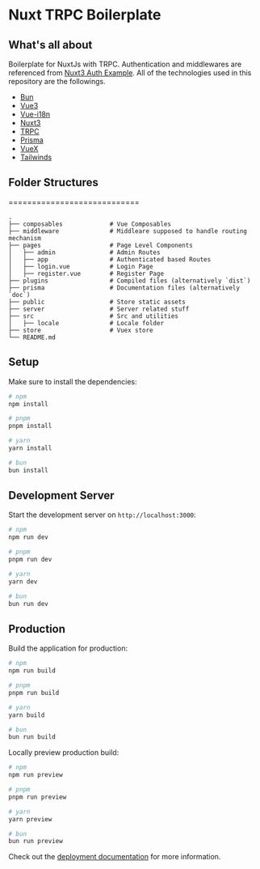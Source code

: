 # Nuxt TRPC Boilerplate 

## What's all about

Boilerplate for NuxtJs with TRPC. Authentication and middlewares are referenced from [Nuxt3 Auth Example](https://github.com/damien-hl/nuxt3-auth-example). All of the technologies used in this repository are the followings.

- [Bun](https://bun.sh/)
- [Vue3](https://vuejs.org/)
- [Vue-i18n](https://kazupon.github.io/vue-i18n/)
- [Nuxt3](https://nuxt.com/)
- [TRPC](https://trpc.io/)
- [Prisma](https://www.prisma.io/)
- [VueX](https://vuex.vuejs.org/)
- [Tailwinds](https://tailwindcss.com/)

## Folder Structures 
============================

    .
    ├── composables             # Vue Composables 
    ├── middleware              # Middleare supposed to handle routing mechanism
    ├── pages                   # Page Level Components 
    │   ├── admin               # Admin Routes 
    │   ├── app                 # Authenticated based Routes 
    │   ├── login.vue           # Login Page 
    │   ├── register.vue        # Register Page 
    ├── plugins                 # Compiled files (alternatively `dist`)
    ├── prisma                  # Documentation files (alternatively `doc`)
    ├── public                  # Store static assets 
    ├── server                  # Server related stuff
    ├── src                     # Src and utilities
    │   ├── locale              # Locale folder 
    ├── store                   # Vuex store 
    └── README.md

## Setup

Make sure to install the dependencies:

```bash
# npm
npm install

# pnpm
pnpm install

# yarn
yarn install

# bun
bun install
```

## Development Server

Start the development server on `http://localhost:3000`:

```bash
# npm
npm run dev

# pnpm
pnpm run dev

# yarn
yarn dev

# bun
bun run dev
```

## Production

Build the application for production:

```bash
# npm
npm run build

# pnpm
pnpm run build

# yarn
yarn build

# bun
bun run build
```

Locally preview production build:

```bash
# npm
npm run preview

# pnpm
pnpm run preview

# yarn
yarn preview

# bun
bun run preview
```

Check out the [deployment documentation](https://nuxt.com/docs/getting-started/deployment) for more information.
